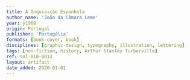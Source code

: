 ```yaml
---
title: A Inquisição Espanhola
author_name: 'João da Câmara Leme'
year: y1960
origin: Portugal
publisher: 'Portugália'
formats: [book-cover, book]
disciplines: [graphic-design, typography, illustration, lettering]
tags: [non-fiction, history, Arthur Stanley Turberville]
ref: sol-010-0013
layout: artifact
date_added: 2020-01-01
---
```

